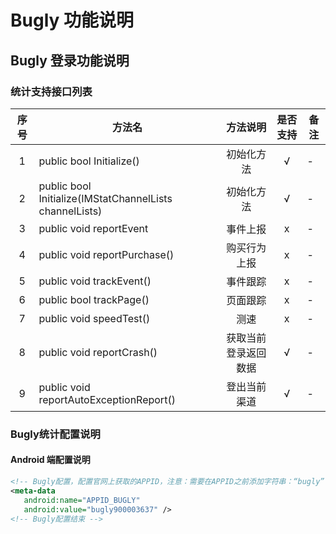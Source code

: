 # Bugly 功能说明

## Bugly 登录功能说明

### 统计支持接口列表

| 序号 | 方法名 | 方法说明 | 是否支持 | 备注 |
| :--: | -- |:-------: | :-----: | -- |
| 1 | public bool Initialize() | 初始化方法 | √ | - |
| 2 | public bool Initialize(IMStatChannelLists channelLists)  | 初始化方法 | √ | - |
| 3 | public void reportEvent | 事件上报 | x | - |
| 4 | public void reportPurchase() | 购买行为上报 | x | - |
| 5 | public void trackEvent() | 事件跟踪 | x | - |
| 6 | public bool trackPage() | 页面跟踪 | x | - |
| 7 | public void speedTest() | 测速 | x | - |
| 8 | public void reportCrash() | 获取当前登录返回数据 | √ | - | 
| 9 | public void reportAutoExceptionReport() | 登出当前渠道 | √ | - |


### Bugly统计配置说明

 #### Android 端配置说明
 ``` xml
 <!-- Bugly配置，配置官网上获取的APPID，注意：需要在APPID之前添加字符串：“bugly”--> 
<meta-data
    android:name="APPID_BUGLY"
    android:value="bugly900003637" /> 
<!-- Bugly配置结束 -->
 ```